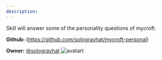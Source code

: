 ```yaml
---
description: 
---
```

Skill will answer some of the personality questions of mycroft.

**Github:** (https://github.com/solograyhat/mycroft-personal)

**Owner:** [@solograyhat](https://github.com/solograyhat) ![avatart](https://avatars2.githubusercontent.com/u/36298225?v=4)

